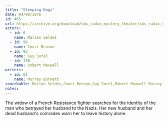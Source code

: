 ```yaml
---
title: "Sleeping Dogs"
date: 04/08/1976
id: 465
url: https://archive.org/download/cbs_radio_mystery_theater/cbs_radio_mystery_theater-0451-0500.zip/cbs_radio_mystery_theater-0451-0500%2Fcbsrmt_0465_sleeping_dogs.mp3
actors:  
  - id: 6
    name: Marian Seldes  
  - id: 90
    name: Court Benson  
  - id: 93
    name: Guy Sorel  
  - id: 130
    name: Robert Maxwell
writers:  
  - id: 61
    name: Murray Burnett
searchable: Marian Seldes,Court Benson,Guy Sorel,Robert Maxwell Murray Burnett
notes:  
---
```

The widow of a French Resistance fighter searches for the identity of the man who betrayed her husband to the Nazis. Her new husband and her dead husband's comrades warn her to leave history alone.